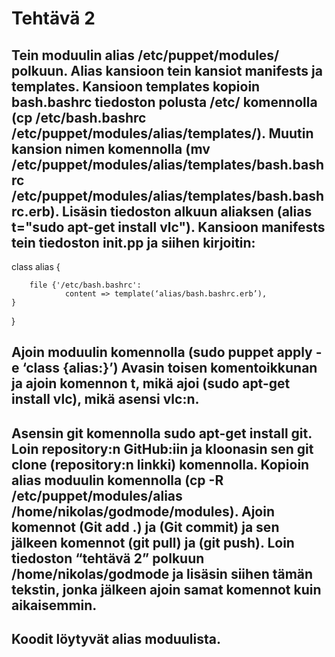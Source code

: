 # Tehtävä 2

## Tein moduulin alias /etc/puppet/modules/ polkuun. Alias kansioon tein kansiot manifests ja templates. Kansioon templates kopioin bash.bashrc tiedoston polusta /etc/ komennolla (cp /etc/bash.bashrc /etc/puppet/modules/alias/templates/). Muutin kansion nimen komennolla (mv /etc/puppet/modules/alias/templates/bash.bashrc /etc/puppet/modules/alias/templates/bash.bashrc.erb). Lisäsin tiedoston alkuun aliaksen (alias t="sudo apt-get install vlc"). Kansioon manifests tein tiedoston init.pp ja siihen kirjoitin:  

class alias {

        file {'/etc/bash.bashrc':
                content => template(‘alias/bash.bashrc.erb’),
	}
}
## Ajoin moduulin komennolla (sudo puppet apply -e ‘class {alias:}’) Avasin toisen komentoikkunan ja ajoin komennon t, mikä ajoi (sudo apt-get install vlc), mikä asensi vlc:n. 

## Asensin git komennolla sudo apt-get install git. Loin repository:n GitHub:iin ja kloonasin sen git clone (repository:n linkki) komennolla. Kopioin alias moduulin komennolla (cp -R /etc/puppet/modules/alias /home/nikolas/godmode/modules). Ajoin komennot (Git add .) ja (Git commit) ja sen jälkeen komennot (git pull) ja (git push). Loin tiedoston “tehtävä 2” polkuun /home/nikolas/godmode ja lisäsin siihen tämän tekstin, jonka jälkeen ajoin samat komennot kuin aikaisemmin.

## Koodit löytyvät alias moduulista.
